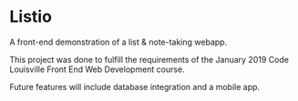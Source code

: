 # Listio

A front-end demonstration of a list & note-taking webapp.

This project was done to fulfill the requirements of the January 2019 Code Louisville Front End Web Development course.

Future features will include database integration and a mobile app.